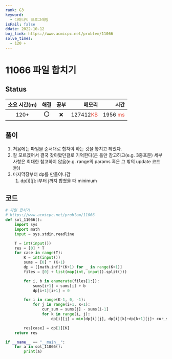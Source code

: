 ```yaml
---
rank: G3
keyword:
  - 다이나믹 프로그래밍
isFail: false
ddate: 2022-10-12
boj_link: https://www.acmicpc.net/problem/11066
solve_times:
  - 120 +
---
```


# 11066 파일 합치기

## Status

| 소요 시간(m) | 해결 | 공부 |                                      메모리 |                                       시간 |
| :----------: | :--: | :--: | ------------------------------------------: | -----------------------------------------: |
|     120+     | ⭕️  |  ❌  | 127412<span style="color:#e74c3c">KB</span> | 1956 <span style="color:#e74c3c">ms</span> |

## 풀이

1. 처음에는 파일을 순서대로 합쳐야 하는 것을 놓치고 헤맸다.
2. 잘 모르겠어서 결국 찾아봤던걸로 기억한다(큰 틀만 참고하고(e.g. 3중포문) 세부 사항은 최대한 참고하지 않음(e.g. range의 params 혹은 그 밖의 update 코드들))
3. 마지막장부터 dp를 만들어나감
   1. dp[i][j]: i부터 j까지 합쳤을 때 minimum

## 코드

```python
# 파일 합치기
# https://www.acmicpc.net/problem/11066
def sol_11066():
    import sys
    import math
    input = sys.stdin.readline

    T = int(input())
    res = [0] * T
    for case in range(T):
        K = int(input())
        sums = [0] * (K+1)
        dp = [[math.inf]*(K+1) for _ in range(K+1)]
        files = [0] + list(map(int, input().split()))

        for i, b in enumerate(files[1:]):
            sums[i+1] = sums[i] + b
            dp[i+1][i+1] = 0

        for i in range(K-1, 0, -1):
            for j in range(i+1, K+1):
                cur_sum = sums[j] - sums[i-1]
                for k in range(i, j):
                    dp[i][j] = min(dp[i][j], dp[i][k]+dp[k+1][j]+ cur_sum)

        res[case] = dp[1][K]
    return res

if __name__ == "__main__":
    for a in sol_11066():
        print(a)
```
